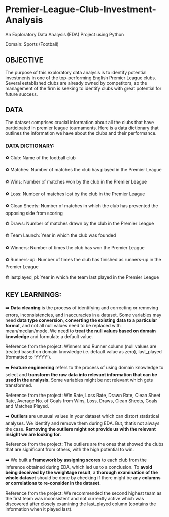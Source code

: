 # Premier-League-Club-Investment-Analysis
An Exploratory Data Analysis (EDA) Project using Python

Domain: Sports (Football)

## OBJECTIVE 

The purpose of this exploratory data analysis is to identify potential investments in one of the top-performing English Premier League clubs. Several established clubs are already owned by competitors, so the management of the firm is seeking to identify clubs with great potential for future success.

## DATA

The dataset comprises crucial information about all the clubs that have participated in premier league tournaments. Here is a data dictionary that outlines the information we have about the clubs and their performance.

### DATA DICTIONARY:

  ⚽ Club: Name of the football club

  ⚽ Matches: Number of matches the club has played in the Premier League

  ⚽ Wins: Number of matches won by the club in the Premier League

  ⚽ Loss: Number of matches lost by the club in the Premier League

  ⚽ Clean Sheets: Number of matches in which the club has prevented the opposing side from scoring

  ⚽ Draws: Number of matches drawn by the club in the Premier League

  ⚽ Team Launch: Year in which the club was founded

  ⚽ Winners: Number of times the club has won the Premier League

  ⚽ Runners-up: Number of times the club has finished as runners-up in the Premier League

  ⚽ lastplayed_pl: Year in which the team last played in the Premier League

## KEY LEARNINGS:

➡️ **Data cleaning** is the process of identifying and correcting or removing errors, inconsistencies, and inaccuracies in a dataset. Some variables may need **data type conversion**, **converting the existing data to a particular forma**t, and not all null values need to be replaced with mean/median/mode. We need to **treat the null values based on domain knowledge** and formulate a default value.

Reference from the project: Winners and Runner column (null values are treated based on domain knowledge i.e. default value as zero), last_played (formatted to ‘YYYY’).  

➡️ **Feature engineering** refers to the process of using domain knowledge to select and **transform the raw data into relevant information that can be used in the analysis.** Some variables might be not relevant which gets transformed.

Reference from the project: Win Rate, Loss Rate, Drawn Rate, Clean Sheet Rate, Average No. of Goals from Wins, Loss, Draws, Clean Sheets, Goals and Matches Played.

➡️ **Outliers** are unusual values in your dataset which can distort statistical analyses. We identify and remove them during EDA. But, that’s not always the case.                                                      **Removing the outliers might not provide us with the relevant insight we are looking for.**

Reference from the project: The outliers are the ones that showed the clubs that are significant from others, with the high potential to win.

➡️ We built a **framework by assigning scores** to each club from the inference obtained during EDA, which led us to a conclusion. To **avoid being deceived by the weightage result**, a **thorough examination of the whole dataset** should be done by checking if there might be any **columns or correlations to re-consider in the dataset.**

Reference from the project: We recommended the second highest team as the first team was inconsistent and not currently active which was discovered after closely examining the last_played column (contains the information when it played last).
